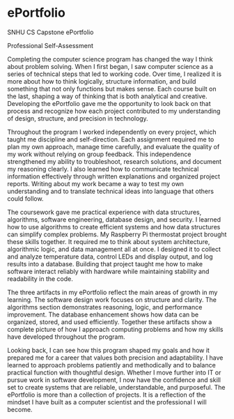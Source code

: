 # ePortfolio
SNHU CS Capstone ePortfolio 

Professional Self-Assessment

Completing the computer science program has changed the way I think about problem solving. When I first began, I saw computer science as a series of technical steps that led to working code. Over time, I realized it is more about how to think logically, structure information, and build something that not only functions but makes sense. Each course built on the last, shaping a way of thinking that is both analytical and creative. Developing the ePortfolio gave me the opportunity to look back on that process and recognize how each project contributed to my understanding of design, structure, and precision in technology.

Throughout the program I worked independently on every project, which taught me discipline and self-direction. Each assignment required me to plan my own approach, manage time carefully, and evaluate the quality of my work without relying on group feedback. This independence strengthened my ability to troubleshoot, research solutions, and document my reasoning clearly. I also learned how to communicate technical information effectively through written explanations and organized project reports. Writing about my work became a way to test my own understanding and to translate technical ideas into language that others could follow.

The coursework gave me practical experience with data structures, algorithms, software engineering, database design, and security. I learned how to use algorithms to create efficient systems and how data structures can simplify complex problems. My Raspberry Pi thermostat project brought these skills together. It required me to think about system architecture, algorithmic logic, and data management all at once. I designed it to collect and analyze temperature data, control LEDs and display output, and log results into a database. Building that project taught me how to make software interact reliably with hardware while maintaining stability and readability in the code.

The three artifacts in my ePortfolio reflect the main areas of growth in my learning. The software design work focuses on structure and clarity. The algorithms section demonstrates reasoning, logic, and performance improvement. The database enhancement shows how data can be organized, stored, and used efficiently. Together these artifacts show a complete picture of how I approach computing problems and how my skills have developed throughout the program.

Looking back, I can see how this program shaped my goals and how it prepared me for a career that values both precision and adaptability. I have learned to approach problems patiently and methodically and to balance practical function with thoughtful design. Whether I move further into IT or pursue work in software development, I now have the confidence and skill set to create systems that are reliable, understandable, and purposeful. The ePortfolio is more than a collection of projects. It is a reflection of the mindset I have built as a computer scientist and the professional I will become.
